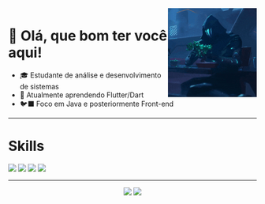 <img src = "bonsaiomen.gif" align = "right" width = "180px"/>

# 🤍 Olá, que bom ter você aqui! 

- 🎓 Estudante de análise e desenvolvimento de sistemas
- 📔 Atualmente aprendendo Flutter/Dart
- 🐦‍⬛ Foco em Java e posteriormente Front-end
  
---

# Skills
<div>
  <img src="https://cdn.jsdelivr.net/gh/devicons/devicon@latest/icons/java/java-original.svg" width = "50px" />
  <img src="https://cdn.jsdelivr.net/gh/devicons/devicon@latest/icons/css3/css3-original.svg" width = "50px"/>
  <img src="https://cdn.jsdelivr.net/gh/devicons/devicon@latest/icons/html5/html5-original.svg" width = "50px"/>
  <img src="https://cdn.jsdelivr.net/gh/devicons/devicon@latest/icons/javascript/javascript-original.svg" width = "50px"/>             
<div/>
  
---
<div align = "center">
  <img height = "100em" src="https://github-readme-stats.vercel.app/api/top-langs/?username=Villainitt&show_icons=true&theme=nightowl&count_private=true"/> 
  <img height = "180em" src="https://github-readme-stats.vercel.app/api?username=Villainitt&show_icons=true&show_icons=true&theme=nightowl&count_private=true"/>  
</div>
  


          


